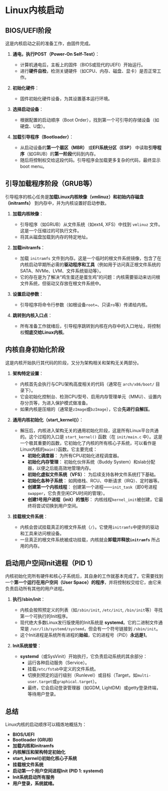 # Linux内核启动

## BIOS/UEFI阶段

这是内核启动之前的准备工作，由固件完成。

1.  **通电，执行POST（Power-On Self-Test）**：
    *   计算机通电后，主板上的固件（BIOS或现代的UEFI）开始运行。
    *   进行**硬件自检**，检测关键硬件（如CPU、内存、磁盘、显卡）是否正常工作。

2.  **初始化硬件**：
    *   固件初始化硬件设备，为其设置基本运行环境。

3.  **选择启动设备**：
    *   根据配置的启动顺序（Boot Order），找到第一个可引导的存储设备（如硬盘、U盘）。

4.  **加载引导程序（Bootloader）**：
    *   从启动设备的**第一个扇区（MBR）** 或**EFI系统分区（ESP）** 中读取**引导程序**（如GRUB）的**第一阶段**代码到内存。
    *   随后将控制权交给这段代码。引导程序会加载更多复杂的代码，最终显示 boot menu。



## 引导加载程序阶段（GRUB等）

引导程序的核心任务是**加载Linux内核映像（vmlinuz）和初始内存磁盘（initramfs）** 到内存中，并为内核设置好启动参数。

1.  **加载内核映像**：
    *   引导程序（如GRUB）从文件系统（如ext4, XFS）中找到 `vmlinuz` 文件。这是一个压缩过的可执行文件。
    *   将其从磁盘加载到内存的特定地址。

2.  **加载initramfs**：
    *   加载 `initramfs` 文件到内存。这是一个临时的根文件系统镜像，包含了在内核启动早期所必需的**驱动程序和工具**（例如用于访问真正根文件系统的SATA、NVMe、LVM、文件系统驱动等）。
    *   它的存在是为了解决“鸡生蛋还是蛋生鸡”的问题：内核需要驱动来访问根文件系统，但驱动又存放在根文件系统中。

3.  **设置启动参数**：
    *   引导程序将命令行参数（如根设备`root=`、只读`ro`等）传递给内核。

4.  **跳转到内核入口点**：
    *   所有准备工作就绪后，引导程序跳转到内核在内存中的入口地址，将控制权**彻底交给Linux内核**。



## 内核自身初始化阶段

这是内核开始执行其代码的阶段，又分为架构相关和架构无关两部分。

1.  **架构特定设置**：
    *   内核首先会执行与CPU架构高度相关的代码（通常在 `arch/x86/boot/` 目录下）。
    *   它会初始化控制台、检测CPU型号、启用内存管理单元（MMU）、设置内存分页等，为进入保护模式做准备。
    *   如果内核是压缩的（通常是`zImage`或`bzImage`），它会**先进行自解压**。

2.  **通用内核初始化（start_kernel()）**：
    *   解压后，内核进入架构无关的通用初始化阶段，这是所有Linux平台共通的。这个过程的入口是 `start_kernel()` 函数（在 `init/main.c` 中）。这是一个极其重要的函数，它初始化了内核的所有核心子系统，可以看作是Linux内核的`main()`函数。它主要完成：
        *   **初始化调度器**： 为所有CPU初始化进程调度器。
        *   **初始化内存管理**： 初始化伙伴系统（Buddy System）和slab分配器，以便之后能高效地管理内存。
        *   **初始化虚拟文件系统（VFS）**： 为后续支持各种文件系统打下基础。
        *   **初始化各种子系统**： 如网络栈、RCU、中断请求（IRQ）、定时器等。
        *   **创建第一个内核线程**： 创建第一个进程——`init_task`（即0号进程`swapper`，它负责空闲CPU时间的管理）。
        *   **创建1号用户进程（init）的雏形**： 内核线程`kernel_init`被创建，它最终将尝试切换到用户空间。

3.  **挂载根文件系统**：
    *   内核会尝试挂载真正的根文件系统（`/`）。它使用`initramfs`中提供的驱动和工具来访问根设备。
    *   一旦真正的根文件系统被成功挂载，内核就会**卸载并释放`initramfs`** 所占用的内存。



## 启动用户空间Init进程（PID 1）

内核初始化完所有硬件和核心子系统后，其自身的工作就基本完成了。它需要找到一个**第一个运行在用户空间（User Space）的程序**，并将控制权交给它，由它来负责启动所有其他的用户进程。

1.  **执行/sbin/init**：
    *   内核会按照预定义的列表（如`/sbin/init`, `/etc/init`, `/bin/init`等）寻找第一个可执行的Init程序。
    *   现代绝大多数Linux发行版使用的Init系统是 **systemd**。它的二进制文件通常是 `/usr/lib/systemd/systemd`，但会有一个符号链接到 `/sbin/init`。
    *   这个Init进程是系统所有进程的**始祖**，它的进程号（PID）**永远是1**。

2.  **Init系统接管**：
    *   **systemd**（或SysVinit）开始执行，它负责启动系统的其余部分：
        *   运行各种启动服务（Service）。
        *   挂载`/etc/fstab`中定义的文件系统。
        *   切换到预定的运行级别（Runlevel）或目标（Target，如`multi-user.target`或`graphical.target`）。
        *   最终，它会启动登录管理器（如GDM, LightDM）或getty登录终端，等待用户登录。



## 总结

Linux内核的启动顺序可以精炼地概括为：

- **BIOS/UEFI**
- **Bootloader (GRUB)**
- **加载内核和initramfs**
- **内核解压和架构特定初始化**
- **start_kernel()初始化核心子系统**
- **挂载根文件系统**
- **启动第一个用户空间进程Init (PID 1: systemd)**
- **Init系统启动所有服务**
- **用户登录，系统就绪。**

